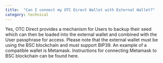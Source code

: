 ```yaml
---
title:  "Can I connect my OTC Direct Wallet with External Wallet?"
category: technical
---
```


Yes, OTC Direct provides a mechanism for Users to backup their seed which can then be loaded into the external wallet and combined with the User passphrase for access. Please note that the external wallet must be using the BSC blockchain and must support BIP39. An example of a compatible wallet is Metamask. Instructions for connecting Metamask to BSC blockchain can be found here.